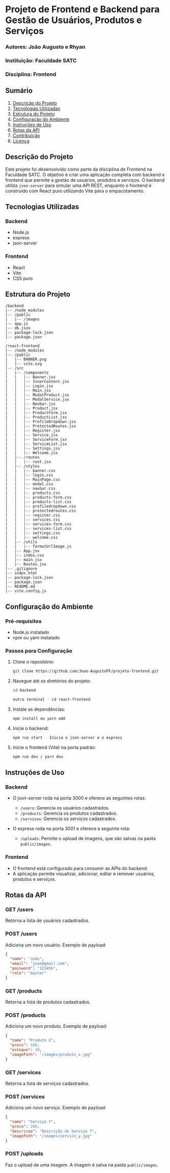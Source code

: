 # Projeto de Frontend e Backend para Gestão de Usuários, Produtos e Serviços

### Autores: João Augusto e Rhyan
### Instituição: Faculdade SATC
### Disciplina: Frontend

## Sumário

1. [Descrição do Projeto](#descrição-do-projeto)
2. [Tecnologias Utilizadas](#tecnologias-utilizadas)
3. [Estrutura do Projeto](#estrutura-do-projeto)
4. [Configuração do Ambiente](#configuração-do-ambiente)
5. [Instruções de Uso](#instruções-de-uso)
6. [Rotas da API](#rotas-da-api)
7. [Contribuição](#contribuição)
8. [Licença](#licença)

## Descrição do Projeto

Este projeto foi desenvolvido como parte da disciplina de Frontend na Faculdade SATC. O objetivo é criar uma aplicação completa com backend e frontend que permite a gestão de usuários, produtos e serviços. O backend utiliza `json-server` para simular uma API REST, enquanto o frontend é construído com React puro utilizando Vite para o empacotamento.

## Tecnologias Utilizadas

### Backend

- Node.js
- express
- json-server

### Frontend

- React
- Vite
- CSS puro

## Estrutura do Projeto

```
/backend
|-- /node_modules
|-- /public
|   |-- /images
|-- app.js
|-- db.json
|-- package-lock.json
|-- package.json

/react-frontend
|-- /node_modules
|-- /public
|   |-- BANNER.png
|   |-- vite.svg
|-- /src
|   |-- /components
|   |   |-- Banner.jsx
|   |   |-- InnerContent.jsx
|   |   |-- Login.jsx
|   |   |-- Main.jsx
|   |   |-- ModalProduct.jsx
|   |   |-- ModalService.jsx
|   |   |-- Navbar.jsx
|   |   |-- Product.jsx
|   |   |-- ProductForm.jsx
|   |   |-- ProductList.jsx
|   |   |-- ProfileDropdown.jsx
|   |   |-- ProtectedRoutes.jsx
|   |   |-- Register.jsx
|   |   |-- Service.jsx
|   |   |-- ServiceForm.jsx
|   |   |-- ServiceList.jsx
|   |   |-- Settings.jsx
|   |   |-- Welcome.jsx
|   |-- /routes
|   |   |-- root.jsx
|   |-- /styles
|   |   |-- banner.css
|   |   |-- login.css
|   |   |-- MainPage.css
|   |   |-- modal.css
|   |   |-- navbar.css
|   |   |-- products.css
|   |   |-- products-form.css
|   |   |-- products-list.css
|   |   |-- profiledropdown.css
|   |   |-- protectedroutes.css
|   |   |-- register.css
|   |   |-- services.css
|   |   |-- services-form.css
|   |   |-- services-list.css
|   |   |-- settings.css
|   |   |-- welcome.css
|   |-- /utils
|   |   |-- formatUrlImage.js
|   |-- App.jsx
|   |-- index.css
|   |-- main.jsx
|   |-- Routes.jsx
|-- .gitignore
|-- index.html
|-- package-lock.json
|-- package.json
|-- README.md
|-- vite.config.js
```

## Configuração do Ambiente

### Pré-requisitos

- Node.js instalado
- npm ou yarn instalado

### Passos para Configuração

1. Clone o repositório:
    ```sh
    git clone https://github.com/Joao-AugustoPF/projeto-frontend.git
    ```

2. Navegue até os diretórios do projeto:
    ```sh
    cd backend

    outro terminal - cd react-frontend

    ```

3. Instale as dependências:
    ```sh
    npm install ou yarn add
    ```

4. Inicie o backend:
    ```sh
    npm run start - Inicia o json-server e o express
    ```

5. Inicie o frontend (Vite) na porta padrão:
    ```sh
    npm run dev / yarn dev
    ```

## Instruções de Uso

### Backend

- O json-server roda na porta 3000 e oferece as seguintes rotas:
  - `/users`: Gerencia os usuários cadastrados.
  - `/products`: Gerencia os produtos cadastrados.
  - `/services`: Gerencia os serviços cadastrados.
  
- O express roda na porta 3001 e oferece a seguinte rota:
  - `/uploads`: Permite o upload de imagens, que são salvas na pasta `public/images`.

### Frontend

- O frontend está configurado para consumir as APIs do backend.
- A aplicação permite visualizar, adicionar, editar e remover usuários, produtos e serviços.

## Rotas da API

### GET /users
Retorna a lista de usuários cadastrados.

### POST /users
Adiciona um novo usuário. Exemplo de payload:
```json
{
  "name": "João",
  "email": "joao@gmail.com",
  "password": "123456",
  "role": "master"
}
```

### GET /products
Retorna a lista de produtos cadastrados.

### POST /products
Adiciona um novo produto. Exemplo de payload:
```json
{
  "name": "Produto X",
  "preco": 100,
  "estoque": 10,
  "imagePath": "/images/produto_x.jpg"
}
```

### GET /services
Retorna a lista de serviços cadastrados.

### POST /services
Adiciona um novo serviço. Exemplo de payload:
```json
{
  "name": "Serviço Y",
  "preco": 200,
  "descricao": "Descrição do Serviço Y",
  "imagePath": "/images/servico_y.jpg"
}
```

### POST /uploads
Faz o upload de uma imagem. A imagem é salva na pasta `public/images`.